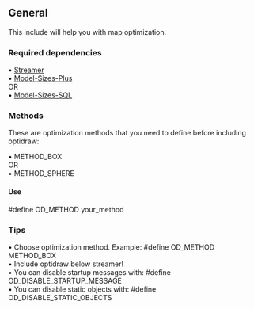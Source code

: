 ## General

This include will help you with map optimization.

### Required dependencies

• [Streamer](https://github.com/samp-incognito/samp-streamer-plugin)<br />
• [Model-Sizes-Plus](https://github.com/Crayder/Model-Sizes-Plus)<br />
  OR<br />
• [Model-Sizes-SQL](https://github.com/algorhitmically/modelsizes-sql)<br />

### Methods

These are optimization methods that you need to define before including optidraw:<br />

• METHOD_BOX<br />
  OR<br />
• METHOD_SPHERE<br />

#### Use

#define OD_METHOD your_method<br />

### Tips

• Choose optimization method. Example: #define OD_METHOD METHOD_BOX<br />
• Include optidraw below streamer!<br />
• You can disable startup messages with: #define OD_DISABLE_STARTUP_MESSAGE<br />
• You can disable static objects with: #define OD_DISABLE_STATIC_OBJECTS


